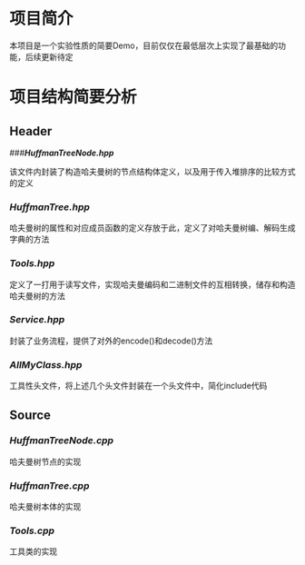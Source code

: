 # 项目简介

本项目是一个实验性质的简要Demo，目前仅仅在最低层次上实现了最基础的功能，后续更新待定

# 项目结构简要分析

## Header

###***HuffmanTreeNode.hpp***

该文件内封装了构造哈夫曼树的节点结构体定义，以及用于传入堆排序的比较方式的定义

### ***HuffmanTree.hpp***

哈夫曼树的属性和对应成员函数的定义存放于此，定义了对哈夫曼树编、解码生成字典的方法

### ***Tools.hpp***

定义了一打用于读写文件，实现哈夫曼编码和二进制文件的互相转换，储存和构造哈夫曼树的方法

### ***Service.hpp***

封装了业务流程，提供了对外的encode()和decode()方法

### ***AllMyClass.hpp***

工具性头文件，将上述几个头文件封装在一个头文件中，简化include代码

## Source

### ***HuffmanTreeNode.cpp***

哈夫曼树节点的实现

### ***HuffmanTree.cpp***

哈夫曼树本体的实现

### ***Tools.cpp***

工具类的实现

